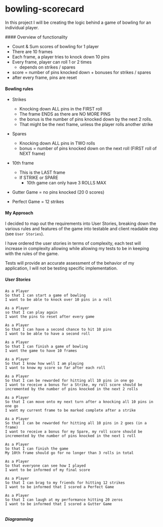 # bowling-scorecard

In this project I will be creating the logic behind a game of bowling for an individual player.

#### Overview of functionality

- Count & Sum scores of bowling for 1 player
- There are 10 frames
- Each frame, a player tries to knock down 10 pins
- Every frame, player can roll 1 or 2 times
  - depends on strikes / spares
- score = number of pins knocked down + bonuses for strikes / spares
- after every frame, pins are reset

#### Bowling rules

- Strikes

  - Knocking down ALL pins in the FIRST roll
  - The frame ENDS as there are NO MORE PINS
  - the bonus is the number of pins knocked down by the next 2 rolls.
  - That might be the next frame, unless the player rolls another strike

- Spares
  - Knocking down ALL pins in TWO rolls
  - bonus = number of pins knocked down on the next roll (FIRST roll of NEXT frame)
- 10th frame

  - This is the LAST frame
  - If STRIKE or SPARE
    - 10th game can only have 3 ROLLS MAX

- Gutter Game = no pins knocked (20 0 scores)
- Perfect Game = 12 strikes

#### My Approach

I decided to map out the requirements into User Stories, breaking down the various rules and features of the game into testable and client readable step (see `User Stories`).

I have ordered the user stories in terms of complexity, each test will increase in complexity allowing while allowing my tests to be in keeping with the rules of the game.

Tests will provide an accurate assessment of the behavior of my application, I will not be testing specific implementation.

##### User Stories

```
As a Player
So that I can start a game of bowling
I want to be able to knock over 10 pins in a roll

As a Player
so that I can play again
I want the pins to reset after every game

As a Player
So that I can have a second chance to hit 10 pins
I want to be able to have a second roll

As a Player
So that I can finish a game of bowling
I want the game to have 10 frames

As a Player
So that I know how well I am playing
I want to know my score so far after each roll

As a Player
So that I can be rewarded for hitting all 10 pins in one go
I want to receive a bonus for a Strike, my roll score should be incremented by the number of pins knocked in the next 2 rolls

As a Player
So that I can move onto my next turn after a knocking all 10 pins in one go
I want my current frame to be marked complete after a strike

As a Player
So that I can be rewarded for hitting all 10 pins in 2 goes (in a frame)
I want to receive a bonus for my Spare, my roll score should be incremented by the number of pins knocked in the next 1 roll

As a Player
So that I can finish the game
My 10th frame should go for no longer than 3 rolls in total

As a Player
So that everyone can see how I played
I want to be informed of my final score

As a Player
So that I can brag to my friends for hitting 12 strikes
I want to be informed that I scored a Perfect Game

As a Player
So that I can laugh at my performance hitting 20 zeros
I want to be informed that I scored a Gutter Game


```

##### Diagramming
